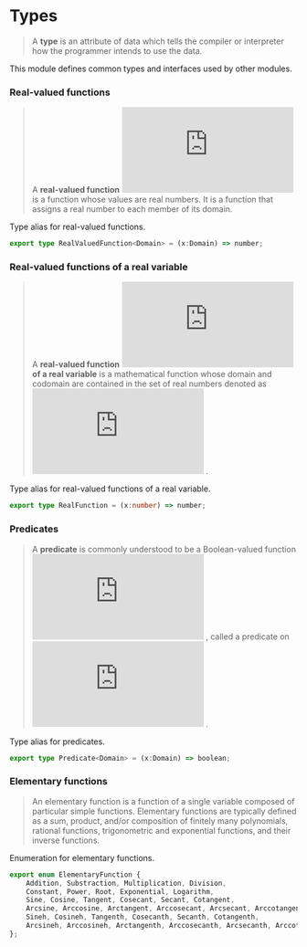 
# Types
> A **type** is an attribute of data which tells the compiler or interpreter
> how the programmer intends to use the data.

This module defines common types and interfaces used by other modules.

### Real-valued functions
> A **real-valued function** ![$f$](http://latex.codecogs.com/png.latex?f)  is a function whose values are real numbers.
> It is a function that assigns a real number to each member of its domain.

Type alias for real-valued functions.
```typescript
export type RealValuedFunction<Domain> = (x:Domain) => number;
```

### Real-valued functions of a real variable
> A **real-valued function** ![$f$](http://latex.codecogs.com/png.latex?f)  **of a real variable** is a mathematical
> function whose domain and codomain are contained in the set of real numbers
> denoted as ![$\mathbb{R}$](http://latex.codecogs.com/png.latex?%5Cmathbb%7BR%7D) .

Type alias for real-valued functions of a real variable.
```typescript
export type RealFunction = (x:number) => number;
```

### Predicates
> A **predicate** is commonly understood to be a Boolean-valued function
> ![$P: X \rightarrow \{true, false\}$](http://latex.codecogs.com/png.latex?P%3A%20X%20%5Crightarrow%20%5C%7Btrue%2C%20false%5C%7D) , called a predicate on ![$X$](http://latex.codecogs.com/png.latex?X) .

Type alias for predicates.
```typescript
export type Predicate<Domain> = (x:Domain) => boolean;
```

### Elementary functions
> An elementary function is a function of a single variable composed of
> particular simple functions. Elementary functions are typically defined as a
> sum, product, and/or composition of finitely many polynomials, rational
> functions, trigonometric and exponential functions, and their inverse
> functions.

Enumeration for elementary functions.
```typescript
export enum ElementaryFunction {
    Addition, Substraction, Multiplication, Division, 
    Constant, Power, Root, Exponential, Logarithm,
    Sine, Cosine, Tangent, Cosecant, Secant, Cotangent,
    Arcsine, Arccosine, Arctangent, Arccosecant, Arcsecant, Arccotangent,
    Sineh, Cosineh, Tangenth, Cosecanth, Secanth, Cotangenth,
    Arcsineh, Arccosineh, Arctangenth, Arccosecanth, Arcsecanth, Arccotangenth
};
```
